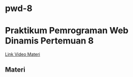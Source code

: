 # pwd-8

# Praktikum Pemrograman Web Dinamis Pertemuan 8
[Link Video Materi](https://drive.google.com/file/d/1cKSuiJ6728SgNOntzf-rn5G37nSdrxMZ/view)

## Materi


